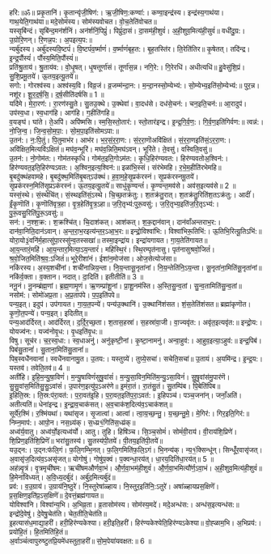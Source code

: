 

  
हरि:॥ॐ॥ प्रकृ॒तानि॑। कृ॒तान्यृ॑जी॒षिण॑:। ऋ॒जी॒षिण॒:कण्वा॑:। कण्वा॒इन्द्र॑स्य। इन्द्र॑स्य॒गाथ॑या। गाथ॒येति॒गाथ॑या॥ मदे॒सोम॑स्य। सोम॑स्यवोचत। वो॒च॒तेति॑वोचत॥  
यस्सृबि॑न्दं। सृबि॑न्द॒मन॑र्शनिं। अन॑र्शनिं॒पिप्रुं॑। पिप्रुं॑दा॒सं। दा॒सम॑ही॒शुवं॑। अ॒ही॒शुव॒मित्य॑ही॒सुवं॑॥ वधी॑दु॒ग्र:। उ॒ग्रोरि॒णन्। रि॒णन्न॒प:। अ॒पइत्य॒प:॥  
न्यर्बु॑दस्य। अर्बु॑दस्यवि॒ष्टपं॑। वि॒ष्टपं॑व॒र्ष्माणं॑। व॒र्ष्माणं॑बृह॒त:। बृ॒ह॒तस्ति॑र। ति॒रेति॑तिर॥ कृ॒षेतत्। तदि॑न्द्र। इ॒न्द्र॒पौंस्यं॑। पौंस्य॒मिति॒पौंस्यं॑॥  
प्रति॑श्रु॒ताय॑। श्रु॒ताय॑व:। वो॒धृ॒षत्। धृ॒षत्तूर्णा॑सं। तूर्णा॑स॒न्न। नगि॒रे:। गि॒रेरधि॑। अधीत्यधि॑॥ हु॒वेसु॑शि॒प्रं। सु॒शि॒प्रमू॒तये॑। ऊ॒तय॒इत्यू॒तये॑॥  
सगो:। गोरश्व॑स्य। अश्व॑स्य॒वि। विव्र॒जं। व्र॒जम्म॑न्दा॒न:। म॒न्दा॒नस्सो॒म्येभ्य॑:। सो॒म्येभ्य॒इति॑सो॒म्येभ्य॑:॥ पुर॒न्न। नशू॑र। शू॒र॒द॒र्ष॒सि॒। द॒र्ष॒सीति॑दर्षसि॥ 1 ॥  
यदि॑मे। मे॒रा॒रण॑:। रा॒रण॑स्सु॒ते। सु॒तउ॒क्थे। उ॒क्थेवा॑। वा॒दध॑से। दध॑से॒चन॑:। चन॒इति॒चन॑:॥ आ॒रादुप॑। उप॑स्व॒धा। स्व॒धाग॑हि। आग॑हि। ग॒हीति॑गहि॥  
व॒यङ्घ॑। घा॑ते। ते॒अपि॑। अपि॑ष्मसि। स्म॒सि॒स्तो॒तार॑:। स्तो॒तार॑इन्द्र। इ॒न्द्र॒गि॒र्व॒ण॒:। गि॒र्व॒ण॒इति॑गिर्वण:॥ त्वन्न॑:। नो॒जि॒न्व॒। जि॒न्व॒सो॒म॒पा॒:। सो॒म॒पा॒इति॑सोमऽपा:॥  
उ॒तन॑:। न॒:पि॒तुं। पि॒तुमाभ॑र। आभ॑र। भ॒र॒सं॒र॒रा॒ण:। सं॒र॒रा॒णॊअवि॑क्षितं। सं॒र॒रा॒णइति॑सं॒ऽर॒रा॒ण:। अवि॑क्षित॒मित्यवि॑ऽक्षितं॥ मघ॑व॒न्भूरि॑। मघ॑व॒न्निति॒मघ॑ऽवन्। भूरि॑ते। ते॒वसु॑। वस्विति॒वसु॑॥  
उ॒तन॑:। नो॒गोम॑त:। गोम॑तस्कृधि। गोम॑त॒इति॒गोऽम॑त:। कृ॒धि॒हिर॑ण्यवत:। हिर॑ण्यवतोअ॒श्विन॑:। हिर॑ण्यवत॒इति॒हिर॑ण्यऽवत:। अ॒श्विन॒इत्य॒श्विन॑:॥ इळा॑भि॒स्सं। संर॑भेमहि। र॒भे॒म॒हीति॑रभेमहि॥  
बृ॒बदु॑क्थंहवामहे। बृ॒बदु॑क्थ॒मिति॑बृ॒बत्ऽउ॑क्थं। ह॒वा॒म॒हे॒सृ॒प्रक॑रस्नं। सृ॒प्रक॑रस्नमू॒तये॑। सृ॒प्रक॑रस्न॒मिति॑सृ॒प्रऽक॑रस्नं। ऊ॒तय॒इत्यू॒तये॑॥ साधु॑कृ॒ण्वन्तं॑। कृ॒ण्वन्त॒मव॑से। अव॑स॒इत्यव॑से॥ 2 ॥  
यस्सं॒स्थे। सं॒स्थेचि॑त्। सं॒स्थइति॑सं॒ऽस्थे। चि॒च्छ॒तक्र॑तु:। श॒तक्र॑तु॒रात्। श॒तक्र॑तु॒रिति॑श॒तऽक्र॑तु:। आदीं॑। ईं॒कृ॒णॊति॑। कृ॒णॊति॑वृत्र॒हा। वृ॒त्र॒हेति॑वृ॒त्र॒ऽहा॥ ज॒रि॒तृभ्य॑:पुरू॒वसु॑:। ज॒रि॒तृभ्य॒इति॑ज॒रि॒तृऽभ्य॑:। पु॒रू॒वसु॒रिति॑पु॒रू॒ऽवसु॑:॥  
सन॑:। न॒श्श॒क्र:। श॒क्रश्चि॑त्। चि॒दाश॑कत्। आश॑कत्। श॒क॒द्दान॑वान्। दान॑वाँअन्तराभ॒र:। दान॑वा॒निति॒दान॑ऽवान्। अ॒न्त॒रा॒भ॒रइत्य॑न्त॒र॒ऽआ॒भ॒र:॥ इन्द्रो॒विश्वा॑भि:। विश्वा॑भिरू॒तिभि॑:। ऊ॒तिभि॒रित्यू॒तिऽभि॑:॥  
योरा॒यो३॒॑वनि॑र्म॒हात्सु॑पा॒रस्सु॑न्व॒तस्सखा॑॥ तस्मा॒इन्द्रा॑य। इन्द्रा॑यगायत। गा॒य॒तेति॑गायत॥  
आ॒य॒न्तारं॒महि॑। आ॒य॒न्तार॒मित्या॒ऽय॒न्तारं॑। महि॑स्थि॒रं। स्थि॒रम्पृत॑नासु। पृत॑नासुश्रवो॒जितं॑। श्र॒वो॒जित॒मिति॑श्र॒व॒:ऽजितं॑॥ भूरे॒रीशा॑नं। ईशा॑न॒मोज॑सा। ओज॒सेत्योज॑सा॥  
नकि॑रस्य। अ॒स्य॒शची॑नां। शची॑नान्निय॒न्ता। नि॒य॒न्तासू॒नृता॑नां। नि॒य॒न्तेति॑नि॒ऽय॒न्ता। सू॒नृता॑ना॒मिति॑सू॒नृता॑नां॥ नकि॑र्व॒क्ता। व॒क्तान। नदात्। दा॒दिति॑। इतीतीति॑॥ 3 ॥  
ननू॒नं। नू॒नम्ब्र॑ह्म॒णां। ब्र॒ह्म॒णामृ॒णं। ऋ॒णम्प्रा॑शू॒नां। प्रा॒शू॒नम॑स्ति। अ॒स्ति॒सु॒न्व॒तां। सु॒न्व॒तामिति॑सु॒न्व॒तां॥ नसोम॑:। सोमो॑अप्र॒ता। अ॒प्र॒ताप॑पे। प॒प॒इति॑पपे॥  
पन्य॒इत्। इदुप॑। उप॑गायत। गा॒य॒त॒पन्ये॑। पन्य॑उ॒क्थानि॑। उ॒क्थानि॑शंसत। शं॒स॒तेति॑शंसत॥ ब्रह्मा॑कृणॊत। कृ॒णॊ॒त॒पन्ये॑। पन्य॒इत्। इदितीत्॥  
पन्य॒आद॑र्दिरत्। आद॑र्दिरत्। द॒र्दि॒र॒च्छ॒ता। श॒तास॒हस्रा॑। स॒हस्रा॑वा॒जी। वा॒ज्यवृ॑त:। अवृ॑त॒इत्यवृ॑त:॥ इन्द्रो॒य:। योयज्व॑न:। यज्व॑नोवृ॒ध:। वृ॒धइति॑वृ॒ध:॥  
विषु। सूच॑र। च॒र॒स्व॒धा:। स्व॒धाअनु॑। अनु॑कृष्टी॒नां। कृ॒ष्टा॒नामनु॑। अन्वा॒हुव॑:। आ॒हुव॒इत्या॒ऽहुव॑:॥ इन्द्र॒पिब॑। पिब॑सु॒तानां॑। सु॒ताना॒मिति॑सु॒तानां॑॥  
पिब॒स्वधै॑नवानां। स्वधै॑नवानामु॒त। उ॒तय:। यस्तुग्र्ये॑। तुग्र्ये॒सचा॑। सचेति॒सचा॑॥ उ॒तायं। अ॒यमि॑न्द्र। इ॒न्द्र॒य:। यस्तव॑। तवेति॒तव॑॥ 4 ॥  
अती॑हि। इ॒हि॒म॒न्यु॒षा॒विणं॑। म॒न्यु॒षाविणं॑सुषु॒वांसं॑। म॒न्यु॒सा॒विन॒मिति॑म॒न्यु॒ऽसा॒विनं॑। सु॒षु॒वांस॑मु॒पार॑णॆ। सु॒सु॒वांस॒मिति॑सु॒सु॒ऽवांसं॑। उ॒पार॑ण॒इत्यु॑प॒ऽअर॑णे॥ इ॒मंरा॒तं। रा॒तंसु॒तं। सु॒तम्पि॑ब। पि॒बेति॑पिब॥  
इ॒हिति॒स्र:। ति॒स्र:प॑रा॒वत॑:। प॒रा॒वत॑इ॒हि। प॒रा॒वत॒इति॑प॒रा॒ऽवत॑:। इ॒हिपञ्च॑। पञ्च॒जना॑न्। जनाँ॒अति॑। अतीत्यति॑॥ धेना॑इन्द्र। इ॒न्द्रा॒व॒चाक॑सत्। अ॒व॒चाक॑श॒दित्य॑व॒ऽचाक॑शत्॥  
सूर्ये॑र॒श्मिं। र॒श्मिंयथा॑। यथा॑सृज। सृ॒जात्वा॑। आत्वा॑। त्वा॒य॒च्छ॒न्तु॒। य॒च्छ॒न्तु॒मे॒। मे॒गिर॑:। गिर॒इति॒गिर॑:॥ निम्न॒माप॑:। आपो॒न। नस॒ध्र्य॑क्। स॒ध्य्र१॒॑गिति॑स॒ध्य्र॑क्॥  
अध्व॑र्य॒वातु। अध्व॑र्यो॒इत्यध्व॑र्यो। आतु। तुहि। हिषि॑ञ्च। सि॒ञ्च॒सोमं॑। सोमं॑वी॒राय॑। वी॒राय॑शि॒प्रिणे॑। शि॒प्रिण॒इति॑शि॒प्रिणॆ॑॥ भरा॑सु॒तस्य॑। सु॒तस्य॑पी॒तये॑। पी॒तय॒इति॑पी॒तये॑॥  
यउ॒द्न:। उ॒द्न:फ॑लि॒गं। फ॒लि॒गम्भि॒नत्। फ॒लि॒गमिति॑फ॒लि॒ऽगं। भि॒नन्य॑क्। न्य॒१॒॑क्सिन्धू॑न्। सिन्धूँ॑र॒वासृ॑जत्। अ॒वासृ॑ज॒दित्य॑व॒ऽअसृ॑जत्॥ योगोषु॑। गोषु॑प॒क्वं। प॒क्वन्धा॒रय॑त्। धा॒रय॒दिति॑धा॒रय॑त्॥ 5 ॥  
अह॑न्न्वृ॒त्रं। वृ॒त्रमृची॑षम:। ऋची॑षमऔर्णवा॒भं। औ॒र्ण॒वा॒भम॑ही॒शुवं॑। औ॒र्ण॒वा॒भमित्यौ॑र्ण॒ऽवा॒भं। अ॒ही॒शुव॒मित्य॑ही॒शुवं॑॥ हि॒मेना॑विध्यत्। अ॒वि॒ध्य॒दर्बु॑दं। अर्बु॑द॒मित्यर्बु॑दं॥  
प्रव॑:। व॒उ॒ग्राय॑। उ॒ग्राय॑नि॒ष्ठुरे॑। नि॒स्तुरेषा॑ळ्हाय। नि॒स्तुर॒इति॑नि॒:ऽतुरे॑। अषा॑ळ्हायप्रस॒क्षिणॆ॑। प्र॒स॒क्षिण॒इति॑प्र॒ऽस॒क्षिणॆ॑॥ दे॒वत्तं॒ब्रह्म॑गायत॥  
योविश्वा॑नि। विश्वा॑न्य॒भि। अ॒भिव्र॒ता। व्र॒तासोम॑स्य। सोम॑स्य॒मदे॑। मदे॒अन्ध॑स:। अन्ध॑स॒इत्यन्ध॑स:॥ इन्द्रो॑दे॒वेषु॑। दे॒वेषु॒चेत॑ति। चेत॒तीति॒चेत॑ति॥  
इ॒हत्यास॑ध॒माद्या॒हरी॑। हरी॒हिर॑ण्यकेश्या। हरी॒इति॒हरी॑। हिर॑ण्यकेश्येति॒हिर॑ण्यऽकेश्या॥ वो॒ह्ळाम॒भि। अ॒भिप्रय॑:। प्रयो॑हि॒तं। हि॒तमिति॑हि॒तं॥  
अ॒र्वाञ्चं॑त्वापुरुष्टुतप्रि॒यमे॑धस्तुता॒हरी॑॥ सो॒म॒पेया॑यवक्षत:॥ 6 ॥  
